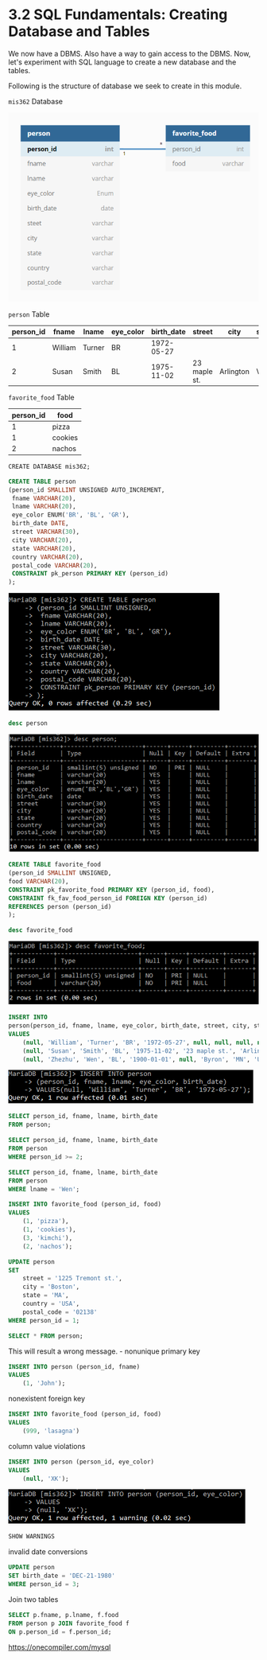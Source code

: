 # 3.2 SQL Fundamentals: Creating Database and Tables

We now have a DBMS. Also have a way to gain access to the DBMS. Now, let's experiment with SQL language to create a new database and the tables. 

Following is the structure of database we seek to create in this module. 

`mis362` Database

<img src="images/image-20210922002837596.png" alt="image-20210922002837596" style="zoom: 80%;" />



`person` Table

| person_id | fname   | lname  | eye_color | birth_date | street       | city      | state | country | postal_code |
| --------- | ------- | ------ | --------- | ---------- | ------------ | --------- | ----- | ------- | ----------- |
| 1         | William | Turner | BR        | 1972-05-27 |              |           |       |         |             |
| 2         | Susan   | Smith  | BL        | 1975-11-02 | 23 maple st. | Arlington | VA    | USA     | 20220       |

`favorite_food` Table

| person_id | food    |
| --------- | ------- |
| 1         | pizza   |
| 1         | cookies |
| 2         | nachos  |



```mysql
CREATE DATABASE mis362;
```







```sql
CREATE TABLE person
(person_id SMALLINT UNSIGNED AUTO_INCREMENT,
 fname VARCHAR(20),
 lname VARCHAR(20),
 eye_color ENUM('BR', 'BL', 'GR'),
 birth_date DATE,
 street VARCHAR(30),
 city VARCHAR(20),
 state VARCHAR(20),
 country VARCHAR(20),
 postal_code VARCHAR(20),
 CONSTRAINT pk_person PRIMARY KEY (person_id)
);
```

![image-20210918180200981](./images/image-20210918180200981.png)

```sql
desc person
```

![image-20210918180334537](./images/image-20210918180334537.png)

```sql
CREATE TABLE favorite_food
(person_id SMALLINT UNSIGNED,
food VARCHAR(20),
CONSTRAINT pk_favorite_food PRIMARY KEY (person_id, food),
CONSTRAINT fk_fav_food_person_id FOREIGN KEY (person_id)
REFERENCES person (person_id)
);
```

```sql
desc favorite_food
```

![image-20210918182836242](images/image-20210918182836242.png)



```sql
INSERT INTO 
person(person_id, fname, lname, eye_color, birth_date, street, city, state, country, postal_code)
VALUES
	(null, 'William', 'Turner', 'BR', '1972-05-27', null, null, null, null, null),
	(null, 'Susan', 'Smith', 'BL', '1975-11-02', '23 maple st.', 'Arlington', 'VA', 'USA', '20220'),
	(null, 'Zhezhu', 'Wen', 'BL', '1900-01-01', null, 'Byron', 'MN', 'USA', '55920');
```

![image-20210918190849947](images/image-20210918190849947.png)

```sql
SELECT person_id, fname, lname, birth_date 
FROM person;
```



```sql
SELECT person_id, fname, lname, birth_date 
FROM person
WHERE person_id >= 2;
```



```sql
SELECT person_id, fname, lname, birth_date 
FROM person
WHERE lname = 'Wen';
```



```sql
INSERT INTO favorite_food (person_id, food)
VALUES
	(1, 'pizza'),
	(1, 'cookies'),
	(3, 'kimchi'),
	(2, 'nachos');
```



```sql
UPDATE person
SET
	street = '1225 Tremont st.',
	city = 'Boston',
	state = 'MA',
	country = 'USA',
	postal_code = '02138'
WHERE person_id = 1;
```



```sql
SELECT * FROM person;
```



This will result a wrong message. - nonunique primary key 

```sql
INSERT INTO person (person_id, fname)
VALUES
	(1, 'John');
```

nonexistent foreign key 

```sql
INSERT INTO favorite_food (person_id, food)
VALUES
	(999, 'lasagna')
```

column value violations 

```sql
INSERT INTO person (person_id, eye_color)
VALUES
	(null, 'XK');
```

![image-20210918220616699](images/image-20210918220616699.png)

```sql
SHOW WARNINGS
```

invalid date conversions 

```sql
UPDATE person
SET birth_date = 'DEC-21-1980'
WHERE person_id = 3;
```



Join two tables 

```sql
SELECT p.fname, p.lname, f.food 
FROM person p JOIN favorite_food f
ON p.person_id = f.person_id; 
```



https://onecompiler.com/mysql
